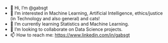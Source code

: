 - 👋 Hi, I’m @gabsgt
- 👀 I’m interested in Machine Learning, Artificial Intelligence, ethics/justice (in Technology and also general) and cats!
- 🌱 I’m currently learning Statistics and Machine Learning.
- 💞️ I’m looking to collaborate on Data Science projects.
- 📫 How to reach me: https://www.linkedin.com/in/gabsgt

<!---
gabsgt/gabsgt is a ✨ special ✨ repository because its `README.md` (this file) appears on your GitHub profile.
You can click the Preview link to take a look at your changes.
--->
